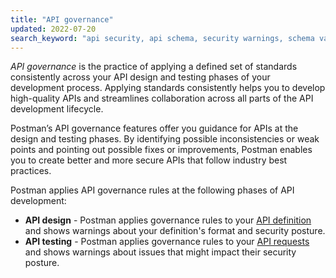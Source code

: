 ```yaml
---
title: "API governance"
updated: 2022-07-20
search_keyword: "api security, api schema, security warnings, schema validation, security validation, api security audit, api security scan, api schema vulnerabilities, security audit"
---
```


_API governance_ is the practice of applying a defined set of standards consistently across your API design and testing phases of your development process. Applying standards consistently helps you to develop high-quality APIs and streamlines collaboration across all parts of the API development lifecycle.

Postman’s API governance features offer you guidance for APIs at the design and testing phases. By identifying possible inconsistencies or weak points and pointing out possible fixes or improvements, Postman enables you to create better and more secure APIs that follow industry best practices.

Postman applies API governance rules at the following phases of API development:

* **API design** - Postman applies governance rules to your [API definition](/docs/api-governance/api-definition/api-definition-warnings/) and shows warnings about your definition's format and security posture.
* **API testing** - Postman applies governance rules to your [API requests](/docs/api-governance/api-testing/api-testing-warnings/) and shows warnings about issues that might impact their security posture.
